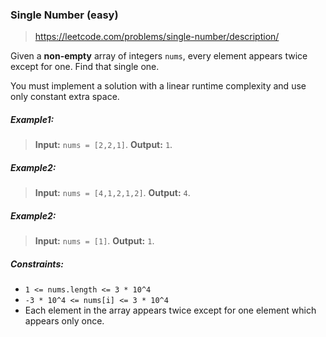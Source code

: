 ### Single Number (easy)

> https://leetcode.com/problems/single-number/description/

Given a **non-empty** array of integers `nums`, every element appears twice except for one. Find that single one.

You must implement a solution with a linear runtime complexity and use only constant extra space.

##### Example1:

> **Input:** `nums = [2,2,1]`.
> **Output:** `1`.

##### Example2:

> **Input:** `nums = [4,1,2,1,2]`.
> **Output:** `4`.

##### Example2:

> **Input:** `nums = [1]`.
> **Output:** `1`.

##### Constraints:

- `1 <= nums.length <= 3 * 10^4`
- `-3 * 10^4 <= nums[i] <= 3 * 10^4`
- Each element in the array appears twice except for one element which appears only once.
